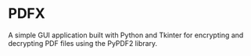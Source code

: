 # PDFX
A simple GUI application built with Python and Tkinter for encrypting and decrypting PDF files using the PyPDF2 library.

